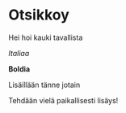 # Otsikkoy
Hei hoi kauki tavallista

*Italiaa*

**Boldia**

Lisäillään tänne jotain

Tehdään vielä paikallisesti lisäys!
